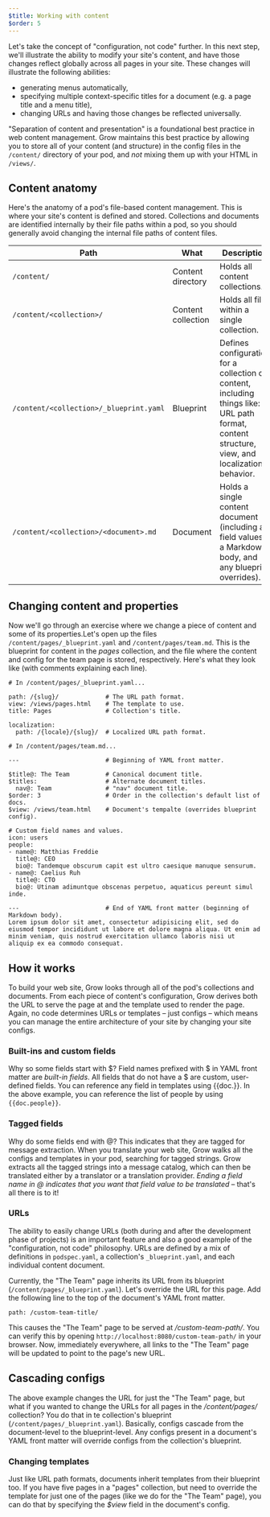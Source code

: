 ```yaml
---
$title: Working with content
$order: 5
---
```

Let's take the concept of "configuration, not code" further. In this next step, we'll illustrate the ability to modify your site's content, and have those changes reflect globally across all pages in your site. These changes will illustrate the following abilities:

- generating menus automatically,
- specifying multiple context-specific titles for a document (e.g. a page title and a menu title),
- changing URLs and having those changes be reflected universally.

"Separation of content and presentation" is a foundational best practice in web content management. Grow maintains this best practice by allowing you to store all of your content (and structure) in the config files in the `/content/` directory of your pod, and *not* mixing them up with your HTML in `/views/`.

## Content anatomy

Here's the anatomy of a pod's file-based content management. This is where your site's content is defined and stored. Collections and documents are identified internally by their file paths within a pod, so you should generally avoid changing the internal file paths of content files.

Path | What | Description
-- | -- | --
`/content/` | Content directory | Holds all content collections.
`/content/<collection>/` | Content collection | Holds all files within a single collection.
`/content/<collection>/_blueprint.yaml` | Blueprint | Defines configuration for a collection of content, including things like: URL path format, content structure, view, and localization behavior.
`/content/<collection>/<document>.md` | Document | Holds a single content document (including all field values, a Markdown body, and any blueprint overrides).

## Changing content and properties

Now we'll go through an exercise where we change a piece of content and some of its properties.Let's open up the files `/content/pages/_blueprint.yaml` and `/content/pages/team.md`. This is the blueprint for content in the *pages* collection, and the file where the content and config for the team page is stored, respectively. Here's what they look like (with comments explaining each line).

    # In /content/pages/_blueprint.yaml...

    path: /{slug}/             # The URL path format.
    view: /views/pages.html    # The template to use.
    title: Pages               # Collection's title.

    localization:
      path: /{locale}/{slug}/  # Localized URL path format.

    # In /content/pages/team.md...

    ---                        # Beginning of YAML front matter.

    $title@: The Team          # Canonical document title.
    $titles:                   # Alternate document titles.
      nav@: Team               # "nav" document title.
    $order: 3                  # Order in the collection's default list of docs.
    $view: /views/team.html    # Document's tempalte (overrides blueprint config).

    # Custom field names and values.
    icon: users
    people:
    - name@: Matthias Freddie
      title@: CEO
      bio@: Tandemque obscurum capit est ultro caesique manuque sensurum.
    - name@: Caelius Ruh
      title@: CTO
      bio@: Utinam adimuntque obscenas perpetuo, aquaticus pereunt simul inde.

    ---                        # End of YAML front matter (beginning of Markdown body).
    Lorem ipsum dolor sit amet, consectetur adipisicing elit, sed do eiusmod tempor incididunt ut labore et dolore magna aliqua. Ut enim ad minim veniam, quis nostrud exercitation ullamco laboris nisi ut aliquip ex ea commodo consequat.

## How it works

To build your web site, Grow looks through all of the pod's collections and documents. From each piece of content's configuration, Grow derives both the URL to serve the page at and the template used to render the page. Again, no code determines URLs or templates – just configs – which means you can manage the entire architecture of your site by changing your site configs.

### Built-ins and custom fields

Why so some fields start with $? Field names prefixed with $ in YAML front matter are *built-in fields*. All fields that do not have a $ are custom, user-defined fields. You can reference any field in templates using {{doc.<field name>}}. In the above example, you can reference the list of people by using `{{doc.people}}`.

### Tagged fields

Why do some fields end with @? This indicates that they are tagged for message extraction. When you translate your web site, Grow walks all the configs and templates in your pod, searching for tagged strings. Grow extracts all the tagged strings into a message catalog, which can then be translated either by a translator or a translation provider. *Ending a field name in @ indicates that you want that field value to be translated* – that's all there is to it!

### URLs

The ability to easily change URLs (both during and after the development phase of projects) is an important feature and also a good example of the "configuration, not code" philosophy. URLs are defined by a mix of definitions in `podspec.yaml`, a collection's `_blueprint.yaml`, and each individual content document.

Currently, the "The Team" page inherits its URL from its blueprint (`/content/pages/_blueprint.yaml`). Let's override the URL for this page. Add the following line to the top of the document's YAML front matter.

    path: /custom-team-title/

This causes the "The Team" page to be served at */custom-team-path/*. You can verify this by opening `http://localhost:8080/custom-team-path/` in your browser. Now, immediately everywhere, all links to the "The Team" page will be updated to point to the page's new URL.

## Cascading configs

The above example changes the URL for just the "The Team" page, but what if you wanted to change the URLs for all pages in the */content/pages/* collection? You do that in te collection's blueprint (`/content/pages/_blueprint.yaml`). Basically, configs cascade from the document-level to the blueprint-level. Any configs present in a document's YAML front matter will override configs from the collection's blueprint.

### Changing templates

Just like URL path formats, documents inherit templates from their blueprint too. If you have five pages in a "pages" collection, but need to override the template for just one of the pages (like we do for the "The Team" page), you can do that by specifying the *$view* field in the document's config.
